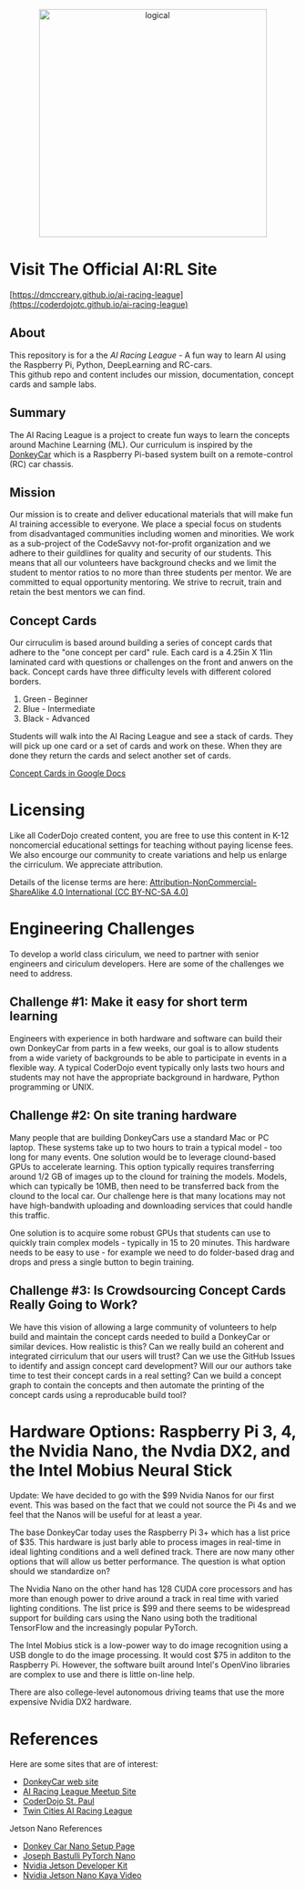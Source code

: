 <p align="center"> <img alt="logical" width="400px" src="/docs/assets/images/arl-logo.png" /> </p>

# Visit The Official AI:RL Site

[https://dmccreary.github.io/ai-racing-league](https://coderdojotc.github.io/ai-racing-league)

## About
This repository is for a the *AI Racing League* - A fun way to learn AI using the Raspberry Pi, Python, DeepLearning and RC-cars.  
This github repo and content includes our mission, documentation, concept cards and sample labs.

## Summary
The AI Racing League is a project to create fun ways to learn the concepts around Machine Learning (ML).  Our curriculum is inspired by the [DonkeyCar](https://www.donkeycar.com) which is a Raspberry Pi-based system built on a remote-control (RC) car chassis.

## Mission
Our mission is to create and deliver educational materials that will make fun AI training accessible to everyone. We place a special focus on students from disadvantaged communities including women and minorities.  We  work as a sub-project of the CodeSavvy not-for-profit organization and we adhere to their guildlines for quality and security of our students.  This means that all our volunteers have background checks and we limit the student to mentor ratios to no more than three students per mentor.  We are committed to equal opportunity mentoring.  We strive to recruit, train and retain the best mentors we can find.

## Concept Cards
Our cirruculim is based around building a series of concept cards that adhere to the "one concept per card" rule.  Each card is a 4.25in X 11in laminated card with questions or challenges on the front and anwers on the back.  Concept cards have three difficulty levels with different colored borders.

1. Green - Beginner
2. Blue - Intermediate
3. Black - Advanced

Students will walk into the AI Racing League and see a stack of cards.  They will pick up one card or a set of cards and work on these.  When they are done they return the cards and select another set of cards.

[Concept Cards in Google Docs](https://docs.google.com/presentation/d/1VKzVaDYbqKQ5ykSnNVem5_K7A-I5YtGPhbS73h1SrPI/edit?usp=sharing)

# Licensing
Like all CoderDojo created content, you are free to use this content in K-12 noncomercial educational settings for teaching without paying license fees.  We also encourge our community to create variations and help us enlarge the cirriculum.  We appreciate attribution.

Details of the license terms are here:
[Attribution-NonCommercial-ShareAlike 4.0 International (CC BY-NC-SA 4.0)](https://creativecommons.org/licenses/by-nc-sa/4.0)

# Engineering Challenges
To develop a world class ciriculum, we need to partner with senior engineers and ciriculum developers.  Here are some of the challenges we need to address.

## Challenge #1: Make it easy for short term learning
Engineers with experience in both hardware and software can build their own DonkeyCar from parts in a few weeks, our goal is to allow students from a wide variety of backgrounds to be able to participate in events in a flexible way.  A typical CoderDojo event typically only lasts two hours and students may not have the appropriate background in hardware, Python programming or UNIX.

## Challenge #2: On site traning hardware
Many people that are building DonkeyCars use a standard Mac or PC laptop.  These systems take up to two hours to train a typical model - too long for many events.  One solution would be to leverage clound-based GPUs to accelerate learning.  This option typically requires transferring around 1/2 GB of images up to the clound for training the models.  Models, which can typically be 10MB, then need to be transferred back from the clound to the local car.  Our challenge here is that many locations may not have high-bandwith uploading and downloading services that could handle this traffic.

One solution is to acquire some robust GPUs that students can use to quickly train complex models - typically in 15 to 20 minutes.  This hardware needs to be easy to use - for example we need to do folder-based drag and drops and press a single button to begin training.

## Challenge #3: Is Crowdsourcing Concept Cards Really Going to Work?
We have this vision of allowing a large community of volunteers to help build and maintain the concept cards needed to build a DonkeyCar or similar devices.  How realistic is this?  Can we really build an coherent and integrated cirriculum that our users will trust?  Can we use the GitHub Issues to identify and assign concept card development?  Will our our authors take time to test their concept cards in a real setting?  Can we build a concept graph to contain the concepts and then automate the printing of the concept cards using a reproducable build tool?

# Hardware Options: Raspberry Pi 3, 4, the Nvidia Nano, the Nvdia DX2, and the Intel Mobius Neural Stick
Update: We have decided to go with the $99 Nvidia Nanos for our first event.  This was based on the fact that we could not source the Pi 4s and we feel that the Nanos will be useful for at least a year.

The base DonkeyCar today uses the Raspberry Pi 3+ which has a list price of $35.  This hardware is just barly able to process images in real-time in ideal lighting conditions and a well defined track.  There are now many other options that will allow us better performance.  The question is what option should we standardize on?

The Nvidia Nano on the other hand has 128 CUDA core processors and has more than enough power to drive around a track in real time with varied lighting conditions.  The list price is $99 and there seems to be widespread support for building cars using the Nano using both the traditional TensorFlow and the increasingly popular PyTorch.

The Intel Mobius stick is a low-power way to do image recognition using a USB dongle to do the image processing.  It would cost $75 in additon to the Raspberry Pi.  However, the software built around Intel's OpenVino libraries are complex to use and there is little on-line help.

There are also college-level autonomous driving teams that use the more expensive Nvidia DX2 hardware.

# References
Here are some sites that are of interest:

* [DonkeyCar web site](http://donkeycar.com)
* [AI Racing League Meetup Site](https://www.meetup.com/Artificial-Intelligent-Racing-League/)
* [CoderDojo St. Paul](https://wiki.coderdojosaintpaul.org/wiki/Main_Page)
* [Twin Cities AI Racing League](https://www.meetup.com/Artificial-Intelligent-Racing-League/)

Jetson Nano References
* [Donkey Car Nano Setup Page](https://docs.donkeycar.com/guide/robot_sbc/setup_jetson_nano/)
* [Joseph Bastulli PyTorch Nano](https://github.com/bastulli/AutoCarJetsonNano)
* [Nvidia Jetson Developer Kit](https://developer.nvidia.com/embedded/jetson-nano-developer-kit)
* [Nvidia Jetson Nano Kaya Video](https://www.youtube.com/watch?v=X3qGDYie1_I)

